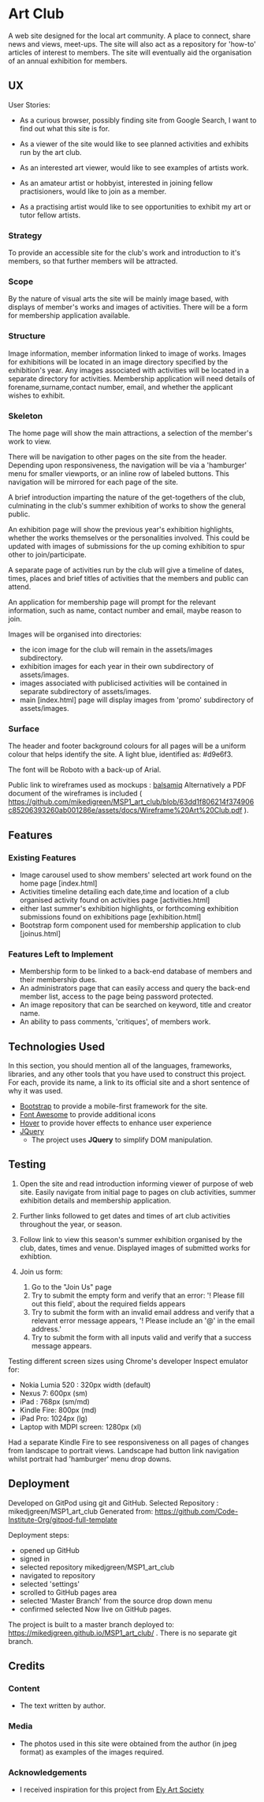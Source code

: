 # Art Club
A web site designed for the local art community.
A place to connect, share news and views, meet-ups.
The site will also act as a repository for 'how-to' articles of interest to members.
The site will eventually aid the organisation of an annual exhibition for members.


## UX
 
User Stories:
- As a curious browser, possibly finding site from Google Search, I want to find out what this site is for.
- As a viewer of the site would like to see planned activities and exhibits run by the art club.
- As an interested art viewer, would like to see examples of artists work.

- As an amateur artist or hobbyist, interested in joining fellow practisioners, would like to join as a member.
- As a practising artist would like to see opportunities to exhibit my art or tutor fellow artists.

### Strategy

To provide an accessible site for the club's work and introduction to it's members, so that further members will be attracted.


### Scope

By the nature of visual arts the site will be mainly image based, with displays of member's works and images of activities.
There will be a form for membership application available.

### Structure

Image information, member information linked to image of works.
Images for exhibitions will be located in an image directory specified by the exhibition's year.
Any images associated with activities will be located in a separate directory for activities.
Membership application will need details of  forename,surname,contact number, email, and whether the applicant wishes to exhibit.

### Skeleton

The home page will show the main attractions, a selection of the member's work to view.

There will be navigation to other pages on the site from the header. 
Depending upon responsiveness, the navigation will be via a 'hamburger' menu for smaller viewports, or an inline row of labeled buttons.
This navigation will be mirrored for each page of the site.

A brief introduction imparting the nature of the get-togethers of the club, culminating in the club's summer exhibition of works to show the general public.

An exhibition page will show the previous year's exhibition highlights, whether the works themselves or the personalities involved. This could be updated with images of submissions for the up coming exhibition to spur other to join/participate.

A separate page of activities run by the club will give a timeline of dates, times, places and brief titles of activities that the members and public can attend.

An application for membership page will prompt for the relevant information, such as name, contact number and email, maybe reason to join.

Images will be organised into directories:
- the icon image for the club will remain in the assets/images subdirectory.
- exhibition images for each year in their own subdirectory of assets/images.
- images associated with publicised activities will be contained in separate subdirectory of assets/images.
- main [index.html] page will display images from 'promo' subdirectory of assets/images.

### Surface

The header and footer background colours for all pages will be a uniform colour that helps identify the site.
A light blue, identified as: #d9e6f3.

The font will be Roboto with a back-up of Arial.

Public link to wireframes used as mockups : [balsamiq](https://balsamiq.cloud/sdh3q7g/pswpdsk)
Alternatively a PDF document of the wireframes is included (
https://github.com/mikedjgreen/MSP1_art_club/blob/63dd1f806214f374906c85206393260ab001286e/assets/docs/Wireframe%20Art%20Club.pdf ).

## Features

 
### Existing Features

- Image carousel used to show members' selected art work found on the home page [index.html]
- Activities timeline detailing each date,time and location of a club organised activity found on activities page [activities.html]
- either last summer's exhibition highlights, or forthcoming exhibition submissions found on exhibitions page [exhibition.html]
- Bootstrap form component used for membership application to club [joinus.html]

### Features Left to Implement

- Membership form to be linked to a back-end database of members and their membership dues.
- An administrators page that can easily access and query the back-end member list, access to the page being password protected.
- An image repository that can be searched on keyword, title and creator name.
- An ability to pass comments, 'critiques', of members work.

## Technologies Used

In this section, you should mention all of the languages, frameworks, libraries, 
and any other tools that you have used to construct this project. 
For each, provide its name, a link to its official site and a short sentence of why it was used.

- [Bootstrap](https://getbootstrap.com/) to provide a mobile-first framework for the site.
- [Font Awesome](https://fontawesome.com/) to provide additional icons
- [Hover](http://ianlunn.github.io/Hover/) to provide hover effects to enhance user experience
- [JQuery](https://jquery.com)
    - The project uses **JQuery** to simplify DOM manipulation.


## Testing

1. Open the site and read introduction informing viewer of purpose of web site. 
Easily navigate from initial page to pages on club activities, summer exhibition details and membership application.

2. Further links followed to get dates and times of art club activities throughout the year, or season.

3. Follow link to view this season's summer exhibition organised by the club, dates, times and venue. Displayed images of submitted works for exhibtion.

4. Join us form:
    1. Go to the "Join Us" page
    2. Try to submit the empty form and verify that an error: '! Please fill out this field', about the required fields appears
    3. Try to submit the form with an invalid email address and verify that a relevant error message appears, '! Please include an '@' in the email address.'
    4. Try to submit the form with all inputs valid and verify that a success message appears.

Testing different screen sizes using Chrome's developer Inspect emulator for:
* Nokia Lumia 520 :  320px width  (default)
* Nexus 7: 600px  (sm)
* iPad : 768px    (sm/md)
* Kindle Fire: 800px (md)
* iPad Pro: 1024px  (lg)
* Laptop with MDPI screen: 1280px  (xl)

Had a separate Kindle Fire to see responsiveness on all pages of changes from landscape to portrait views.
Landscape had button link navigation whilst portrait had 'hamburger' menu drop downs.

## Deployment

Developed on GitPod using git and GitHub.
Selected Repository : mikedjgreen/MSP1_art_club
Generated from: https://github.com/Code-Institute-Org/gitpod-full-template

Deployment steps:
- opened up GitHub
- signed in
- selected repository mikedjgreen/MSP1_art_club
- navigated to repository
- selected 'settings'
- scrolled to GitHub pages area
- selected 'Master Branch' from the source drop down menu
- confirmed selected
Now live on GitHub pages.

The project is built to a master branch deployed to: https://mikedjgreen.github.io/MSP1_art_club/ .
There is no separate git branch.

## Credits

### Content
- The text written by author.

### Media
- The photos used in this site were obtained from the author (in jpeg format) as examples of the images required.

### Acknowledgements

- I received inspiration for this project from [Ely Art Society](https://www.elyartsociety.com/)
